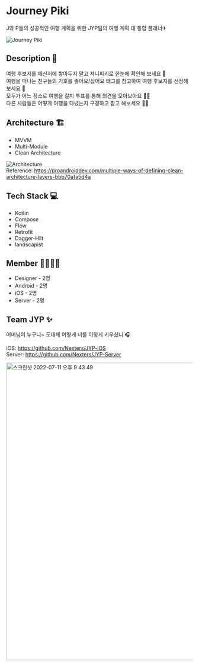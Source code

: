 # Journey Piki
J와 P들의 성공적인 여행 계획을 위한 JYP팀의 여행 계획 대 통합 플래너✈

![Journey Piki](https://user-images.githubusercontent.com/37904970/185777072-2f37f0be-c38a-49e5-bea1-33a907da60d3.png)

## Description 📝
여행 후보지를 메신저에 쌓아두지 말고 져니피키로 한눈에 확인해 보세요 👀 <br>
여행을 떠나는 친구들의 기호를 좋아요/싫어요 태그를 참고하여 여행 후보지를 선정해보세요 🥰 <br>
모두가 어느 장소로 여행을 갈지 투표를 통해 의견을 모아보아요 🧑‍⚖ <br>
다른 사람들은 어떻게 여행을 다녔는지 구경하고 참고 해보세요 🤼‍♂️ <br>

## Architecture 🏗
- MVVM
- Multi-Module
- Clean Architecture

![Architecture](https://user-images.githubusercontent.com/37904970/185777921-277281bc-e89a-45f4-8af2-0c10c2919049.png)<br>
Reference: https://proandroiddev.com/multiple-ways-of-defining-clean-architecture-layers-bbb70afa5d4a

## Tech Stack 💻
- Kotlin
- Compose
- Flow
- Retrofit
- Dagger-Hilt
- landscapist

## Member 👨‍👩‍👧‍👦
- Designer - 2명
- Android - 2명
- iOS - 2명
- Server - 2명

## Team JYP ✨
어머님이 누구니~ 도대체 어떻게 너를 이렇게 키우셨니 🎧

iOS: https://github.com/Nexters/JYP-iOS <br>
Server: https://github.com/Nexters/JYP-Server

<img width="804" alt="스크린샷 2022-07-11 오후 9 43 49" src="https://user-images.githubusercontent.com/37904970/178266931-1e69007c-590b-4ead-883f-47e8d8877881.png">


